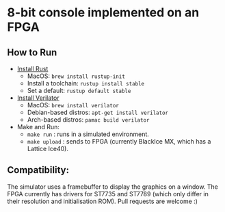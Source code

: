 # 8-bit console implemented on an FPGA 

## How to Run

- [Install Rust](https://www.rust-lang.org/tools/install)
    - MacOS: `brew install rustup-init`
    - Install a toolchain: `rustup install stable`
    - Set a default: `rustup default stable`
- [Install Verilator](https://www.veripool.org/projects/verilator/wiki/Installing)
    - MacOS: `brew install verilator`   
    - Debian-based distros: `apt-get install verilator`
    - Arch-based distros: `pamac build verilator`
- Make and Run:
    - `make run` : runs in a simulated environment.
    - `make upload` : sends to FPGA (currently BlackIce MX, which has a Lattice Ice40).

## Compatibility:

The simulator uses a framebuffer to display the graphics on a window. The FPGA currently has drivers for ST7735 and ST7789 (which only differ in their resolution and initialisation ROM). Pull requests are welcome :)
